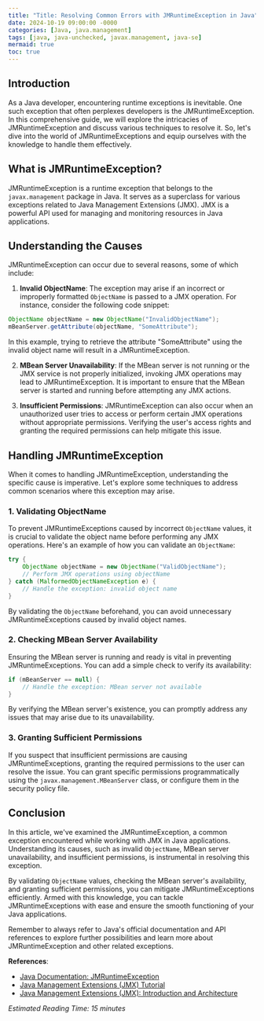 ```yaml
---
title: "Title: Resolving Common Errors with JMRuntimeException in Java"
date: 2024-10-19 09:00:00 -0000
categories: [Java, java.management]
tags: [java, java-unchecked, javax.management, java-se]
mermaid: true
toc: true
---
```



## Introduction
As a Java developer, encountering runtime exceptions is inevitable. One such exception that often perplexes developers is the JMRuntimeException. In this comprehensive guide, we will explore the intricacies of JMRuntimeException and discuss various techniques to resolve it. So, let's dive into the world of JMRuntimeExceptions and equip ourselves with the knowledge to handle them effectively.

## What is JMRuntimeException?
JMRuntimeException is a runtime exception that belongs to the `javax.management` package in Java. It serves as a superclass for various exceptions related to Java Management Extensions (JMX). JMX is a powerful API used for managing and monitoring resources in Java applications.

## Understanding the Causes
JMRuntimeException can occur due to several reasons, some of which include:

1. **Invalid ObjectName**: The exception may arise if an incorrect or improperly formatted `ObjectName` is passed to a JMX operation. For instance, consider the following code snippet:
```java
ObjectName objectName = new ObjectName("InvalidObjectName");
mBeanServer.getAttribute(objectName, "SomeAttribute");
```
In this example, trying to retrieve the attribute "SomeAttribute" using the invalid object name will result in a JMRuntimeException.

2. **MBean Server Unavailability**: If the MBean server is not running or the JMX service is not properly initialized, invoking JMX operations may lead to JMRuntimeException. It is important to ensure that the MBean server is started and running before attempting any JMX actions.

3. **Insufficient Permissions**: JMRuntimeException can also occur when an unauthorized user tries to access or perform certain JMX operations without appropriate permissions. Verifying the user's access rights and granting the required permissions can help mitigate this issue.

## Handling JMRuntimeException
When it comes to handling JMRuntimeException, understanding the specific cause is imperative. Let's explore some techniques to address common scenarios where this exception may arise.

### 1. Validating ObjectName
To prevent JMRuntimeExceptions caused by incorrect `ObjectName` values, it is crucial to validate the object name before performing any JMX operations. Here's an example of how you can validate an `ObjectName`:
```java
try {
    ObjectName objectName = new ObjectName("ValidObjectName");
    // Perform JMX operations using objectName
} catch (MalformedObjectNameException e) {
    // Handle the exception: invalid object name
}
```
By validating the `ObjectName` beforehand, you can avoid unnecessary JMRuntimeExceptions caused by invalid object names.

### 2. Checking MBean Server Availability
Ensuring the MBean server is running and ready is vital in preventing JMRuntimeExceptions. You can add a simple check to verify its availability:
```java
if (mBeanServer == null) {
    // Handle the exception: MBean server not available
}
```
By verifying the MBean server's existence, you can promptly address any issues that may arise due to its unavailability.

### 3. Granting Sufficient Permissions
If you suspect that insufficient permissions are causing JMRuntimeExceptions, granting the required permissions to the user can resolve the issue. You can grant specific permissions programmatically using the `javax.management.MBeanServer` class, or configure them in the security policy file.

## Conclusion
In this article, we've examined the JMRuntimeException, a common exception encountered while working with JMX in Java applications. Understanding its causes, such as invalid `ObjectName`, MBean server unavailability, and insufficient permissions, is instrumental in resolving this exception.

By validating `ObjectName` values, checking the MBean server's availability, and granting sufficient permissions, you can mitigate JMRuntimeExceptions efficiently. Armed with this knowledge, you can tackle JMRuntimeExceptions with ease and ensure the smooth functioning of your Java applications.

Remember to always refer to Java's official documentation and API references to explore further possibilities and learn more about JMRuntimeException and other related exceptions.

**References**:
- [Java Documentation: JMRuntimeException](https://docs.oracle.com/en/java/javase/16/docs/api/java.management/javax/management/JMRuntimeException.html)
- [Java Management Extensions (JMX) Tutorial](https://docs.oracle.com/javase/tutorial/jmx/)
- [Java Management Extensions (JMX): Introduction and Architecture](https://www.baeldung.com/java-management-extensions-jmx)

*Estimated Reading Time: 15 minutes*